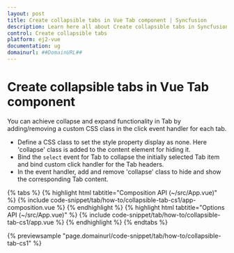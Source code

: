 ```yaml
---
layout: post
title: Create collapsible tabs in Vue Tab component | Syncfusion
description: Learn here all about Create collapsible tabs in Syncfusion Vue Tab component of Syncfusion Essential JS 2 and more.
control: Create collapsible tabs 
platform: ej2-vue
documentation: ug
domainurl: ##DomainURL##
---
```


# Create collapsible tabs in Vue Tab component

You can achieve collapse and expand functionality in Tab by adding/removing a custom CSS class in the click event handler for each tab.
* Define a CSS class to set the style property display as none. Here 'collapse' class is added to the content element for hiding it.
* Bind the `select`  event for Tab to collapse the initially selected Tab item and bind custom click handler for the Tab headers.
* In the event handler, add and remove 'collapse' class to hide and show the corresponding Tab content.

{% tabs %}
{% highlight html tabtitle="Composition API (~/src/App.vue)" %}
{% include code-snippet/tab/how-to/collapsible-tab-cs1/app-composition.vue %}
{% endhighlight %}
{% highlight html tabtitle="Options API (~/src/App.vue)" %}
{% include code-snippet/tab/how-to/collapsible-tab-cs1/app.vue %}
{% endhighlight %}
{% endtabs %}
        
{% previewsample "page.domainurl/code-snippet/tab/how-to/collapsible-tab-cs1" %}